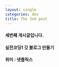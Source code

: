 ```yaml
---
layout: single
categories: dev
title: The 3nd post
---
```


#### 세번째 게시글입니다.
#### 실전코딩1 깃 블로그 만들기
#### 취미 : 넷플릭스 







